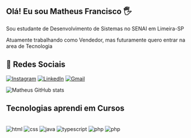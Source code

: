 ## Olá! Eu sou Matheus Francisco 🖐️ 

Sou estudante de Desenvolvimento de Sistemas no SENAI em Limeira-SP

Atuamente trabalhando como Vendedor, mas futuramente quero entrar na area de Tecnologia

## 📱 Redes Sociais

[![Instagram](https://img.shields.io/badge/Instagram-E4405F?style=for-the-badge&logo=instagram&logoColor=white)](https://www.instagram.com/matheus.francisco12/)
[![LinkedIn](https://img.shields.io/badge/LinkedIn-0077B5?style=for-the-badge&logo=linkedin&logoColor=white)](https://www.linkedin.com/in/matheus-francisco-1626821b5/)
[![Gmail](https://img.shields.io/badge/Gmail-D14836?style=for-the-badge&logo=gmail&logoColor=white)](matheusfran.ls@gmail.com)

![Matheus GitHub stats](https://github-readme-stats.vercel.app/api/top-langs/?username=MatheusFranciscoLS&theme=dracula)

## Tecnologias aprendi em Cursos

<div style="display: inline_block"><br/>
    <img align="center" alt="html" src="https://img.shields.io/badge/HTML5-E34F26?style=for-the-badge&logo=html5&logoColor=white" />
    <img align="center" alt="css" src="https://img.shields.io/badge/CSS-239120?&style=for-the-badge&logo=css3&logoColor=white" />
    <img align="center" alt="java" src="https://img.shields.io/badge/Java-ED8B00?style=for-the-badge&logo=openjdk&logoColor=white" />
    <img align="center" alt="typescript" src="https://img.shields.io/badge/TypeScript-007ACC?style=for-the-badge&logo=typescript&logoColor=white" />
    <img align="center" alt="php" src="https://img.shields.io/badge/JavaScript-F7DF1E?style=for-the-badge&logo=javascript&logoColor=black" />
    <img align="center" alt="php" src="https://img.shields.io/badge/PHP-777BB4?style=for-the-badge&logo=php&logoColor=white" />
</div>
